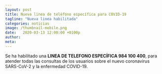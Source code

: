 ```yaml
---
layout: post
title: Nueva linea de teléfono específica para COVID-19
tagline: "Nueva linea habilitada"
categories: noticias
image: /thumbnail-mobile.png
date:   2020-03-13 12:00:00 +0100p
author: 
meta: 
---
```

Se ha habilitado una **LINEA DE TELEFONO ESPECÍFICA  984 100 400**, para atender todas las consultas de los usuarios sobre el nuevo coronavirus SARS-CoV-2 y la enfermedad COVID-19.
